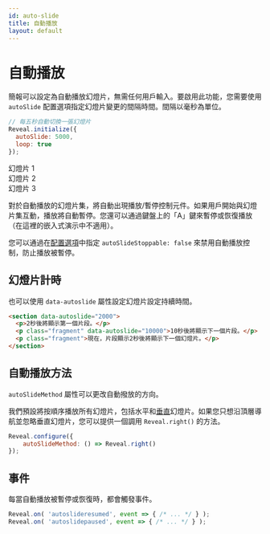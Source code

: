 ```yaml
---
id: auto-slide
title: 自動播放
layout: default
---
```


# 自動播放

簡報可以設定為自動播放幻燈片，無需任何用戶輸入。要啟用此功能，您需要使用 `autoSlide` 配置選項指定幻燈片變更的間隔時間。間隔以毫秒為單位。

```javascript
// 每五秒自動切換一張幻燈片
Reveal.initialize({
  autoSlide: 5000,
  loop: true
});
```
<div class="reveal reveal-example" data-config='{"autoSlide": 5000, "loop": true}'>
  <div class="slides">
    <section>幻燈片 1</section>
    <section>幻燈片 2</section>
    <section>幻燈片 3</section>
  </div>
</div>

對於自動播放的幻燈片集，將自動出現播放/暫停控制元件。如果用戶開始與幻燈片集互動，播放將自動暫停。您還可以通過鍵盤上的「A」鍵來暫停或恢復播放（在這裡的嵌入式演示中不適用）。

您可以通過在[配置選項](/config/)中指定 `autoSlideStoppable: false` 來禁用自動播放控制，防止播放被暫停。

## 幻燈片計時

也可以使用 `data-autoslide` 屬性設定幻燈片設定持續時間。

```html
<section data-autoslide="2000">
  <p>2秒後將顯示第一個片段。</p>
  <p class="fragment" data-autoslide="10000">10秒後將顯示下一個片段。</p>
  <p class="fragment">現在，片段顯示2秒後將顯示下一個幻燈片。</p>
</section>
```

## 自動播放方法

`autoSlideMethod` 屬性可以更改自動撥放的方向。

我們預設將按順序播放所有幻燈片，包括水平和[垂直](/vertical-slides/)幻燈片。如果您只想沿頂層導航並忽略垂直幻燈片，您可以提供一個調用 `Reveal.right()` 的方法。

```js
Reveal.configure({
	autoSlideMethod: () => Reveal.right()
});
```

## 事件
每當自動播放被暫停或恢復時，都會觸發事件。

```javascript
Reveal.on( 'autoslideresumed', event => { /* ... */ } );
Reveal.on( 'autoslidepaused', event => { /* ... */ } );
```